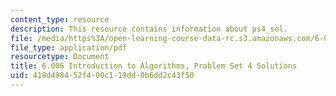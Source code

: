 ```yaml
---
content_type: resource
description: This resource contains information about ps4_sol.
file: /media/https%3A/open-learning-course-data-rc.s3.amazonaws.com/6-006-introduction-to-algorithms-fall-2011/418d498452f400c119dd0b6dd2c43f50_MIT6_006F11_ps4_sol.pdf
file_type: application/pdf
resourcetype: Document
title: 6.006 Introduction to Algorithms, Problem Set 4 Solutions
uid: 418d4984-52f4-00c1-19dd-0b6dd2c43f50
---
```

